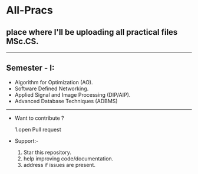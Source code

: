 # All-Pracs
## place where I'll be uploading all practical files MSc.CS.

---
## Semester - I: 
* Algorithm for Optimization (AO).
* Software Defined Networking.
* Applied Signal and Image Processing (DIP/AIP).
* Advanced Database Techniques (ADBMS)

---
- Want to contribute ?

    1.open Pull request

- Support:- 

    1. Star this repository.
    2. help improving code/documentation.
    3. address if issues are present.
